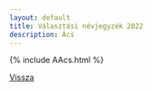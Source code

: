 ```yaml
---
layout: default
title: Választási névjegyzék 2022
description: Ács
---
```


{% include AAcs.html %}

[Vissza](./)